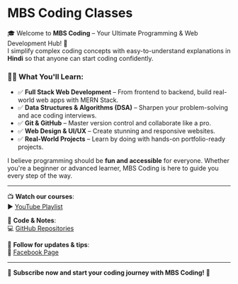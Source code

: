 # MBS Coding Classes

🎓 Welcome to **MBS Coding** – Your Ultimate Programming & Web Development Hub! 🚀  
I simplify complex coding concepts with easy-to-understand explanations in **Hindi** so that anyone can start coding confidently.

### 👨‍💻 What You'll Learn:
- ✅ **Full Stack Web Development** – From frontend to backend, build real-world web apps with MERN Stack.
- ✅ **Data Structures & Algorithms (DSA)** – Sharpen your problem-solving and ace coding interviews.
- ✅ **Git & GitHub** – Master version control and collaborate like a pro.
- ✅ **Web Design & UI/UX** – Create stunning and responsive websites.
- ✅ **Real-World Projects** – Learn by doing with hands-on portfolio-ready projects.

I believe programming should be **fun and accessible** for everyone. Whether you're a beginner or advanced learner, MBS Coding is here to guide you every step of the way.

---

📺 **Watch our courses**:  
▶️ [YouTube Playlist](https://www.youtube.com/@MBSCoding/playlists)

📘 **Code & Notes**:  
💻 [GitHub Repositories](https://github.com/mbscodingclasses)

📸 **Follow for updates & tips**:  
📘 [Facebook Page](https://m.facebook.com/mbscoding)

---

🎯 **Subscribe now and start your coding journey with MBS Coding!** 🚀
